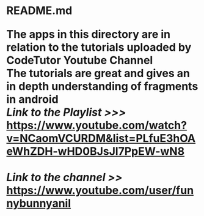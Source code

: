 <h1>README.md

The apps in this directory are in relation to the tutorials uploaded by CodeTutor Youtube Channel<br />
The tutorials are great and gives an in depth understanding of fragments in android<br />
_Link to the Playlist >>>_ <br />
https://www.youtube.com/watch?v=NCaomVCURDM&list=PLfuE3hOAeWhZDH-wHD0BJsJl7PpEW-wN8<br />  
_Link to the channel >>_ <br />
https://www.youtube.com/user/funnybunnyanil
